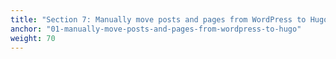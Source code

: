 ```yaml
---
title: "Section 7: Manually move posts and pages from WordPress to Hugo"
anchor: "01-manually-move-posts-and-pages-from-wordpress-to-hugo"
weight: 70
---
```

